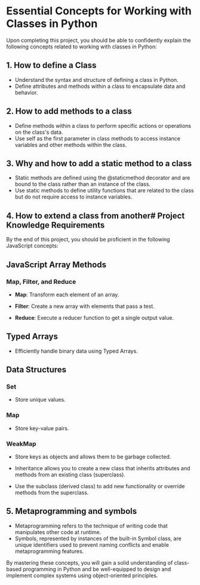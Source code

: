 # Essential Concepts for Working with Classes in Python

Upon completing this project, you should be able to confidently explain the following concepts related to working with classes in Python:

## 1. How to define a Class

- Understand the syntax and structure of defining a class in Python.
- Define attributes and methods within a class to encapsulate data and behavior.

## 2. How to add methods to a class

- Define methods within a class to perform specific actions or operations on the class's data.
- Use self as the first parameter in class methods to access instance variables and other methods within the class.

## 3. Why and how to add a static method to a class

- Static methods are defined using the @staticmethod decorator and are bound to the class rather than an instance of the class.
- Use static methods to define utility functions that are related to the class but do not require access to instance variables.

## 4. How to extend a class from another# Project Knowledge Requirements

By the end of this project, you should be proficient in the following JavaScript concepts:

## JavaScript Array Methods

### Map, Filter, and Reduce

- **Map**: Transform each element of an array.
  
- **Filter**: Create a new array with elements that pass a test.

- **Reduce**: Execute a reducer function to get a single output value.

## Typed Arrays

- Efficiently handle binary data using Typed Arrays.

## Data Structures

### Set

- Store unique values.

### Map

- Store key-value pairs.

### WeakMap

- Store keys as objects and allows them to be garbage collected.


- Inheritance allows you to create a new class that inherits attributes and methods from an existing class (superclass).
- Use the subclass (derived class) to add new functionality or override methods from the superclass.

## 5. Metaprogramming and symbols

- Metaprogramming refers to the technique of writing code that manipulates other code at runtime.
- Symbols, represented by instances of the built-in Symbol class, are unique identifiers used to prevent naming conflicts and enable metaprogramming features.

By mastering these concepts, you will gain a solid understanding of class-based programming in Python and be well-equipped to design and implement complex systems using object-oriented principles.
